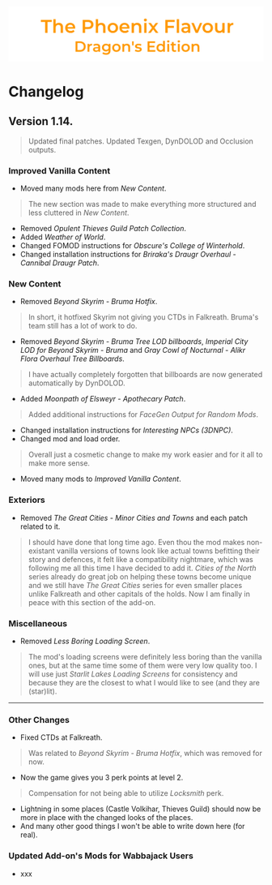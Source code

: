 ![image](images/Banner.png)

# Changelog

## Version 1.14.

> Updated final patches. Updated Texgen, DynDOLOD and Occlusion outputs.

### Improved Vanilla Content

* Moved many mods here from _New Content_.
> The new section was made to make everything more structured and less cluttered in _New Content_.
* Removed _Opulent Thieves Guild Patch Collection_.
* Added _Weather of World_.
* Changed FOMOD instructions for _Obscure's College of Winterhold_.
* Changed installation instructions for _Briraka's Draugr Overhaul - Cannibal Draugr Patch_.

### New Content

* Removed _Beyond Skyrim - Bruma Hotfix_.
> In short, it hotfixed Skyrim not giving you CTDs in Falkreath. Bruma's team still has a lot of work to do.
* Removed _Beyond Skyrim - Bruma Tree LOD billboards_, _Imperial City LOD for Beyond Skyrim - Bruma_ and _Gray Cowl of Nocturnal - Alikr Flora Overhaul Tree Billboards_.
> I have actually completely forgotten that billboards are now generated automatically by DynDOLOD.
* Added _Moonpath of Elsweyr - Apothecary Patch_.
> Added additional instructions for _FaceGen Output for Random Mods_.
* Changed installation instructions for _Interesting NPCs (3DNPC)_.
* Changed mod and load order.
> Overall just a cosmetic change to make my work easier and for it all to make more sense.
* Moved many mods to _Improved Vanilla Content_.

### Exteriors

* Removed _The Great Cities - Minor Cities and Towns_ and each patch related to it.
> I should have done that long time ago. Even thou the mod makes non-existant vanilla versions of towns look like actual towns befitting their story and defences, it felt like a compatibility nightmare, which was following me all this time I have decided to add it. _Cities of the North_ series already do great job on helping these towns become unique and we still have _The Great Cities_ series for even smaller places unlike Falkreath and other capitals of the holds. Now I am finally in peace with this section of the add-on.

### Miscellaneous

* Removed _Less Boring Loading Screen_.
> The mod's loading screens were definitely less boring than the vanilla ones, but at the same time some of them were very low quality too. 
I will use just _Starlit Lakes Loading Screens_ for consistency and because they are the closest to what I would like to see (and they are (star)lit).

---

### Other Changes

* Fixed CTDs at Falkreath.
> Was related to _Beyond Skyrim - Bruma Hotfix_, which was removed for now.
* Now the game gives you 3 perk points at level 2.
> Compensation for not being able to utilize _Locksmith_ perk.
* Lightning in some places (Castle Volkihar, Thieves Guild) should now be more in place with the changed looks of the places.
* And many other good things I won't be able to write down here (for real).

### Updated Add-on's Mods for Wabbajack Users

* xxx
